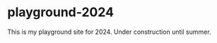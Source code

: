 # playground-2024
This is my playground site for 2024.
Under construction until summer.
<!-- [View my site](https://hannashibata.github.io/playground-2024) -->
